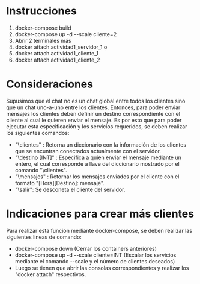 # Instrucciones 

1. docker-compose build
2. docker-compose up -d --scale cliente=2
3. Abrir 2 terminales más
4. docker attach actividad1_servidor_1 o 
5. docker attach actividad1_cliente_1
6. docker attach actividad1_cliente_2

# Consideraciones
Supusimos que el chat no es un chat global entre todos los clientes sino que un chat uno-a-uno entre los clientes. Entonces, para poder enviar mensajes los clientes deben definir un destino correspondiente con el cliente al cual le quieren enviar el mensaje. Es por esto que para poder ejecutar esta especificación y los servicios requeridos, se deben realizar los siguientes comandos:

- "\clientes" : Retorna un diccionario con la información de los clientes que se encuntran conectados actualmente con el servidor.
- "\destino [INT]" : Especifica a quien enviar el mensaje mediante un entero, el cual corresponde a llave del diccionario mostrado por el comando "\clientes". 
- "\mensajes" : Retornar los mensajes enviados por el cliente con el formato "[Hora][Destino]: mensaje". 
- "\salir": Se desconeta el cliente del servidor. 

# Indicaciones para crear más clientes

Para realizar esta función mediante docker-compose, se deben realizar las siguientes lineas de comando:
- docker-compose down (Cerrar los containers anteriores)
- docker-compose up -d --scale cliente=INT (Escalar los servicios mediante el comando --scale y el número de clientes deseados)
- Luego se tienen que abrir las consolas correspondientes y realizar los "docker attach" respectivos. 
